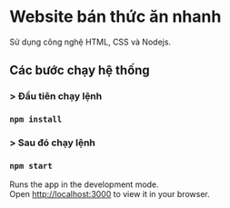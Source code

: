 # Website bán thức ăn nhanh
Sử dụng công nghệ HTML, CSS và Nodejs.

## Các bước chạy hệ thống

### > Đầu tiên chạy lệnh 
### `npm install`

### > Sau đó chạy lệnh
### `npm start`

Runs the app in the development mode.\
Open [http://localhost:3000](http://localhost:3000) to view it in your browser.
